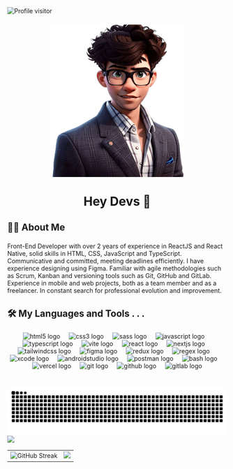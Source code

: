 <a href="https://komarev.com/ghpvc/?username=santozxy">
  <img align="left" src="https://komarev.com/ghpvc/?username=santozxy&label=Visitors&color=blueviolet&style=for-the-badge" alt="Profile visitor" />
</a>
<br/>

###

<div align="center">
  <img align="center" height="350" src="me.webp"  />
</div>

###

<h1 align="center">Hey Devs 👋</h1>

###

<h2 align="left">👩‍💻  About Me</h2>

###

<p align="left">Front-End Developer with over 2 years of experience in ReactJS and React Native, solid skills in HTML, CSS, JavaScript and TypeScript. Communicative and committed, meeting deadlines efficiently. I have experience designing using Figma. Familiar with agile methodologies such as Scrum, Kanban and versioning tools such as Git, GitHub and GitLab. Experience in mobile and web projects, both as a team member and as a freelancer. In constant search for professional evolution and improvement.</p>

###

<h2 align="left">🛠 My Languages and Tools . . .</h2>

###

<div align="center">
  <img src="https://skillicons.dev/icons?i=html" height="40" alt="html5 logo"  />
  <img width="12" />
  <img src="https://skillicons.dev/icons?i=css" height="40" alt="css3 logo"  />
  <img width="12" />
  <img src="https://skillicons.dev/icons?i=sass" height="40" alt="sass logo"  />
  <img width="12" />
  <img src="https://skillicons.dev/icons?i=js" height="40" alt="javascript logo"  />
  <img width="12" />
  <img src="https://skillicons.dev/icons?i=ts" height="40" alt="typescript logo"  />
  <img width="12" />
  <img src="https://skillicons.dev/icons?i=vite" height="40" alt="vite logo"  />
  <img width="12" />
  <img src="https://skillicons.dev/icons?i=react" height="40" alt="react logo"  />
  <img width="12" />
  <img src="https://skillicons.dev/icons?i=nextjs" height="40" alt="nextjs logo"  />
  <img width="12" />
  <img src="https://skillicons.dev/icons?i=tailwind" height="40" alt="tailwindcss logo"  />
  <img width="12" />
  <img src="https://skillicons.dev/icons?i=figma" height="40" alt="figma logo"  />
  <img width="12" />
  <img src="https://skillicons.dev/icons?i=redux" height="40" alt="redux logo"  />
  <img width="12" />
  <img src="https://skillicons.dev/icons?i=regex" height="40" alt="regex logo"  />
  <img width="12" />
  <img src="https://cdn.simpleicons.org/xcode/147EFB" height="40" alt="xcode logo"  />
  <img width="12" />
  <img src="https://skillicons.dev/icons?i=androidstudio" height="40" alt="androidstudio logo"  />
  <img width="12" />
  <img src="https://skillicons.dev/icons?i=postman" height="40" alt="postman logo"  />
  <img width="12" />
  <img src="https://skillicons.dev/icons?i=bash" height="40" alt="bash logo"  />
  <img width="12" />
  <img src="https://skillicons.dev/icons?i=vercel" height="40" alt="vercel logo"  />
  <img width="12" />
  <img src="https://skillicons.dev/icons?i=git" height="40" alt="git logo"  />
  <img width="12" />
  <img src="https://skillicons.dev/icons?i=github" height="40" alt="github logo"  />
  <img width="12" />
  <img src="https://skillicons.dev/icons?i=gitlab" height="40" alt="gitlab logo"  />
</div>

###

<br clear="both">

<img src="https://raw.githubusercontent.com/santozxy/santozxy/output/snake.svg" alt="Snake animation" />



<picture>
  <source
    srcset="https://github-readme-activity-graph.vercel.app/graph?username=santozxy&bg_color=000&color=7A11EA&line=fff&point=7A11EA&area=true&hide_border=true"
    media="(prefers-color-scheme: dark)"
  />
  <source
    srcset="https://github-readme-activity-graph.vercel.app/graph?username=santozxy&bg_color=000&color=7A11EA&line=fff&point=7A11EA&area=true&hide_border=true"
    media="(prefers-color-scheme: dark), (prefers-color-scheme: no-preference)"
  />
  <img src="https://github-readme-activity-graph.vercel.app/graph?username=santozxy&bg_color=2d2d2d0&color=760DE6&line=24292e&point=24292e&area=true&hide_border=true"/>
</picture>
<table>
  <tr>
  <td><img height=250 src="https://streak-stats.demolab.com?user=santozxy&theme=midnight-purple" alt="GitHub Streak"</td>
    <td><img height=250 src="https://github-readme-stats.vercel.app/api/top-langs/?username=santozxy&layout=donut&theme=midnight-purple" /></td>
  </tr>
</table>

